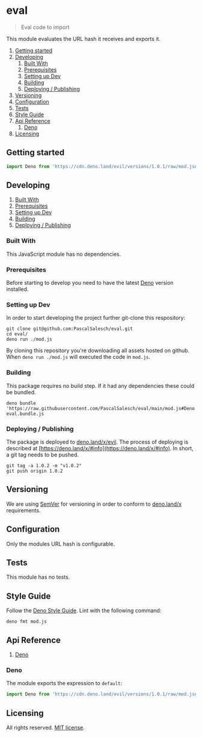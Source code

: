 # eval
> Eval code to import

This module evaluates the URL hash it receives and exports it.

1. [Getting started](#getting-started)
2. [Developing](#developing)
    1. [Built With](#built-with)
    2. [Prerequisites](#prerequisites)
    3. [Setting up Dev](#setting-up-dev)
    4. [Building](#building)
    5. [Deploying / Publishing](#deploying--publishing)
3. [Versioning](#versioning)
4. [Configuration](#configuration)
5. [Tests](#tests)
6. [Style Guide](#style-guide)
7. [Api Reference](#api-reference)
    1. [Deno](#deno)
8. [Licensing](#licensing)




## Getting started

```js
import Deno from 'https://cdn.deno.land/evil/versions/1.0.1/raw/mod.js#Deno';
```



## Developing

1. [Built With](#built-with)
2. [Prerequisites](#prerequisites)
3. [Setting up Dev](#setting-up-dev)
4. [Building](#building)
5. [Deploying / Publishing](#deploying--publishing)



### Built With

This JavaScript module has no dependencies.



### Prerequisites

Before starting to develop you need to have the latest [Deno](https://deno.land/) version installed.



### Setting up Dev

In order to start developing the project further git-clone this respository:

```shell
git clone git@github.com:PascalSalesch/eval.git
cd eval/
deno run ./mod.js
```

By cloning this repository you're downloading all assets hosted on github.
When `deno run ./mod.js` will executed the code in `mod.js`.



### Building

This package requires no build step. If it had any dependencies these could be bundled.

```shell
deno bundle 'https://raw.githubusercontent.com/PascalSalesch/eval/main/mod.js#Deno' eval.bundle.js
```


### Deploying / Publishing

The package is deployed to [deno.land/x/evil](https://deno.land/x/evil).
The process of deploying is described at [https://deno.land/x/#info](https://deno.land/x/#info).
In short, a git tag needs to be pushed.

```shell
git tag -a 1.0.2 -m "v1.0.2"
git push origin 1.0.2
```




## Versioning

We are using [SemVer](http://semver.org/) for versioning in order to conform to [deno.land/x](https://deno.land/x/#info) requirements.




## Configuration

Only the modules URL hash is configurable.



## Tests

This module has no tests.



## Style Guide

Follow the [Deno Style Guide](https://deno.land/manual/contributing/style_guide). Lint with the following command:

```shell
deno fmt mod.js
```



## Api Reference

1. [Deno](#deno)



### Deno

The module exports the expression to `default`:

```js
import Deno from 'https://cdn.deno.land/evil/versions/1.0.1/raw/mod.js#Deno';
```




## Licensing

All rights reserved. [MIT license](https://github.com/PascalSalesch/eval/blob/main/LICENSE).

